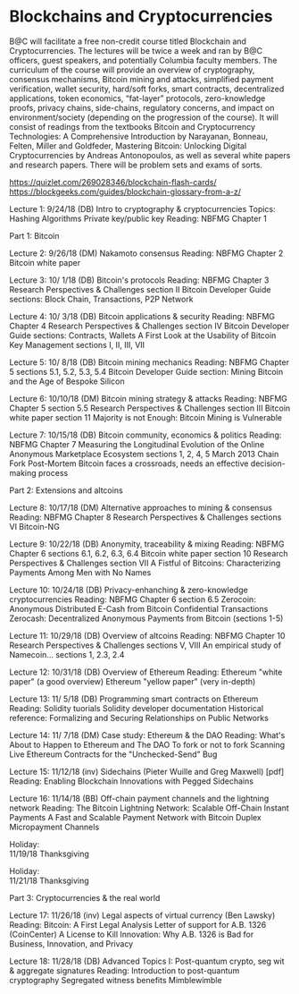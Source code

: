 # Blockchains and Cryptocurrencies 

B@C will facilitate a free non-credit course titled Blockchain and Cryptocurrencies. The lectures will be twice a week and ran by B@C officers, guest speakers, and potentially Columbia faculty members. The curriculum of the course will provide an overview of cryptography, consensus mechanisms, Bitcoin mining and attacks, simplified payment verification, wallet security, hard/soft forks, smart contracts, decentralized applications, token economics, “fat-layer” protocols, zero-knowledge proofs, privacy chains, side-chains, regulatory concerns, and impact on environment/society (depending on the progression of the course). It will consist of readings from the textbooks Bitcoin and Cryptocurrency Technologies: A Comprehensive Introduction by Narayanan, Bonneau, Felten, Miller and Goldfeder, Mastering Bitcoin: Unlocking Digital Cryptocurrencies by Andreas Antonopoulos, as well as several white papers and research papers. There will be problem sets and exams of sorts. 

https://quizlet.com/269028346/blockchain-flash-cards/
https://blockgeeks.com/guides/blockchain-glossary-from-a-z/


Lecture 1:
9/24/18
(DB)
Intro to cryptography & cryptocurrencies
Topics:
Hashing Algorithms
Private key/public key
Reading:
NBFMG Chapter 1


Part 1: Bitcoin
 
Lecture 2:
9/26/18
(DM)
Nakamoto consensus
Reading:
NBFMG Chapter 2
Bitcoin white paper

 
Lecture 3:
10/ 1/18
(DB)
Bitcoin's protocols
Reading:
NBFMG Chapter 3
Research Perspectives & Challenges section II
Bitcoin Developer Guide sections: Block Chain, Transactions, P2P Network

 
Lecture 4:
10/ 3/18
(DB)
Bitcoin applications & security
Reading:
NBFMG Chapter 4
Research Perspectives & Challenges section IV
Bitcoin Developer Guide sections: Contracts, Wallets
A First Look at the Usability of Bitcoin Key Management sections I, II, III, VII

 
Lecture 5:
10/ 8/18
(DB)
Bitcoin mining mechanics
Reading:
NBFMG Chapter 5 sections 5.1, 5.2, 5.3, 5.4
Bitcoin Developer Guide section: Mining
Bitcoin and the Age of Bespoke Silicon

 
Lecture 6:
10/10/18
(DM)
Bitcoin mining strategy & attacks
Reading:
NBFMG Chapter 5 section 5.5
Research Perspectives & Challenges section III
Bitcoin white paper section 11
Majority is not Enough: Bitcoin Mining is Vulnerable

 
Lecture 7:
10/15/18
(DB)
Bitcoin community, economics & politics
Reading:
NBFMG Chapter 7
Measuring the Longitudinal Evolution of the Online Anonymous Marketplace Ecosystem sections 1, 2, 4, 5
March 2013 Chain Fork Post-Mortem
Bitcoin faces a crossroads, needs an effective decision-making process


Part 2: Extensions and altcoins
 
Lecture 8:
10/17/18
(DM)
Alternative approaches to mining & consensus
Reading:
NBFMG Chapter 8
Research Perspectives & Challenges sections VI
Bitcoin-NG

 
Lecture 9:
10/22/18
(DB)
Anonymity, traceability & mixing
Reading:
NBFMG Chapter 6 sections 6.1, 6.2, 6.3, 6.4
Bitcoin white paper section 10
Research Perspectives & Challenges section VII
A Fistful of Bitcoins: Characterizing Payments Among Men with No Names

 
Lecture 10:
10/24/18
(DB)
Privacy-enhanching & zero-knowledge cryptocurrencies
Reading:
NBFMG Chapter 6 section 6.5
Zerocoin: Anonymous Distributed E-Cash from Bitcoin
Confidential Transactions
Zerocash: Decentralized Anonymous Payments from Bitcoin (sections 1-5)

 
Lecture 11:
10/29/18
(DB)
Overview of altcoins
Reading:
NBFMG Chapter 10
Research Perspectives & Challenges sections V, VIII
An empirical study of Namecoin... sections 1, 2.3, 2.4

 
Lecture 12:
10/31/18
(DB)
Overview of Ethereum
Reading:
Ethereum "white paper" (a good overview)
Ethereum "yellow paper" (very in-depth)

 
Lecture 13:
11/ 5/18
(DB)
Programming smart contracts on Ethereum
Reading:
Solidity tuorials
Solidity developer documentation
Historical reference: Formalizing and Securing Relationships on Public Networks

 
Lecture 14:
11/ 7/18
(DM)
Case study: Ethereum & the DAO
Reading:
What's About to Happen to Ethereum and The DAO
To fork or not to fork
Scanning Live Ethereum Contracts for the "Unchecked-Send" Bug

 
Lecture 15:
11/12/18
(inv)
Sidechains   (Pieter Wuille and Greg Maxwell)   [pdf]
Reading:
Enabling Blockchain Innovations with Pegged Sidechains

 
Lecture 16:
11/14/18
(BB)
Off-chain payment channels and the lightning network
Reading:
The Bitcoin Lightning Network: Scalable Off-Chain Instant Payments
A Fast and Scalable Payment Network with Bitcoin Duplex Micropayment Channels

 
Holiday:   
11/19/18
Thanksgiving
 
Holiday:   
11/21/18
Thanksgiving

Part 3: Cryptocurrencies & the real world
 
Lecture 17:
11/26/18
(inv)
Legal aspects of virtual currency   (Ben Lawsky)
Reading:
Bitcoin: A First Legal Analysis
Letter of support for A.B. 1326 (CoinCenter)
A License to Kill Innovation: Why A.B. 1326 is Bad for Business, Innovation, and Privacy

 
Lecture 18:
11/28/18
(DB)
Advanced Topics I: Post-quantum crypto, seg wit & aggregate signatures
Reading:
Introduction to post-quantum cryptography
Segregated witness benefits
Mimblewimble


